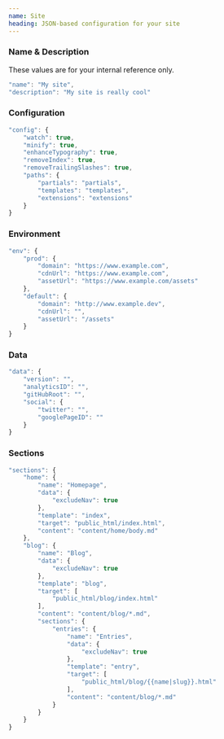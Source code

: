 ```yaml
---
name: Site
heading: JSON-based configuration for your site
---
```


### Name &amp; Description

These values are for your internal reference only.

```javascript
"name": "My site",
"description": "My site is really cool"
```

### Configuration

```javascript
"config": {
	"watch": true,
	"minify": true,
	"enhanceTypography": true,
	"removeIndex": true,
	"removeTrailingSlashes": true,
	"paths": {
		"partials": "partials",
		"templates": "templates",
		"extensions": "extensions"
	}
}
```

### Environment

```javascript
"env": {
	"prod": {
		"domain": "https://www.example.com",
		"cdnUrl": "https://www.example.com",
		"assetUrl": "https://www.example.com/assets"
	},
	"default": {
		"domain": "http://www.example.dev",
		"cdnUrl": "",
		"assetUrl": "/assets"
	}
}
```

### Data

```javascript
"data": {
	"version": "",
	"analyticsID": "",
	"gitHubRoot": "",
	"social": {
		"twitter": "",
		"googlePageID": ""
	}
}
```

### Sections

```javascript
"sections": {
	"home": {
		"name": "Homepage",
		"data": {
			"excludeNav": true
		},
		"template": "index",
		"target": "public_html/index.html",
		"content": "content/home/body.md"
	},
	"blog": {
		"name": "Blog",
		"data": {
			"excludeNav": true
		},
		"template": "blog",
		"target": [
			"public_html/blog/index.html"
		],
		"content": "content/blog/*.md",
		"sections": {
			"entries": {
				"name": "Entries",
				"data": {
					"excludeNav": true
				},
				"template": "entry",
				"target": [
					"public_html/blog/{{name|slug}}.html"
				],
				"content": "content/blog/*.md"
			}
		}
	}
}
```